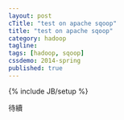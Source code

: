 ```yaml
---
layout: post
cTitle: "test on apache sqoop"
title: "test on apache sqoop"
category: hadoop
tagline:
tags: [hadoop, sqoop]
cssdemo: 2014-spring
published: true
---
```

{% include JB/setup %} 

待續

<!-- more -->


